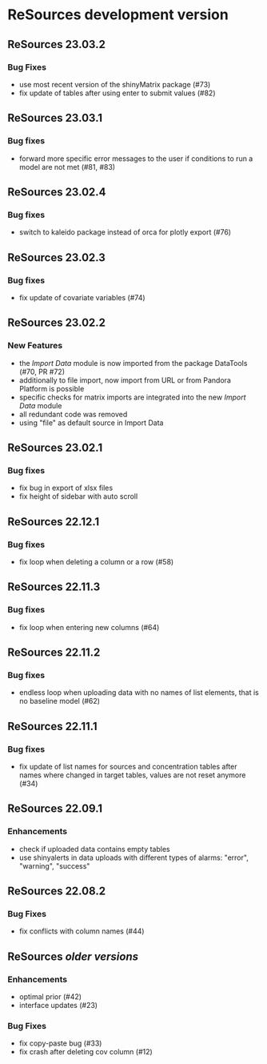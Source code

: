 # ReSources development version

## ReSources 23.03.2

### Bug Fixes
- use most recent version of the shinyMatrix package (#73)
- fix update of tables after using enter to submit values (#82)

## ReSources 23.03.1

### Bug fixes
- forward more specific error messages to the user if conditions to run a model are not met (#81, #83) 

## ReSources 23.02.4

### Bug fixes
- switch to kaleido package instead of orca for plotly export (#76)

## ReSources 23.02.3

### Bug fixes
- fix update of covariate variables (#74)

## ReSources 23.02.2

### New Features
- the _Import Data_ module is now imported from the package DataTools (#70, PR #72)
- additionally to file import, now import from URL or from Pandora Platform is possible
- specific checks for matrix imports are integrated into the new _Import Data_ module
- all redundant code was removed
- using "file" as default source in Import Data

## ReSources 23.02.1

### Bug fixes
- fix bug in export of xlsx files
- fix height of sidebar with auto scroll

## ReSources 22.12.1

### Bug fixes
- fix loop when deleting a column or a row (#58)

## ReSources 22.11.3

### Bug fixes
- fix loop when entering new columns (#64)

## ReSources 22.11.2

### Bug fixes
- endless loop when uploading data with no names of list elements, that is no baseline model (#62)

## ReSources 22.11.1

### Bug fixes
- fix update of list names for sources and concentration tables after names where changed in target
tables, values are not reset anymore (#34)

## ReSources 22.09.1

### Enhancements
- check if uploaded data contains empty tables
- use shinyalerts in data uploads with different types of alarms: "error", "warning", "success"

## ReSources 22.08.2

### Bug Fixes
- fix conflicts with column names (#44)

## ReSources _older versions_

### Enhancements
- optimal prior (#42)
- interface updates (#23)

### Bug Fixes
- fix copy-paste bug (#33)
- fix crash after deleting cov column (#12)
